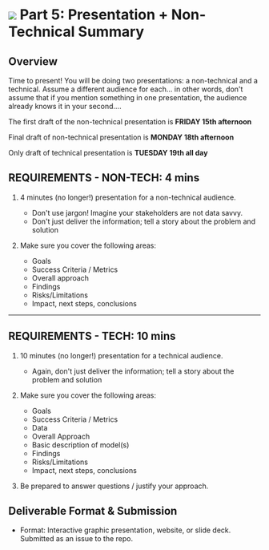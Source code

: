 # ![](https://ga-dash.s3.amazonaws.com/production/assets/logo-9f88ae6c9c3871690e33280fcf557f33.png) Part 5: Presentation + Non-Technical Summary

## Overview

Time to present!  You will be doing two presentations: a non-technical and a technical.  Assume a different audience for each... in other words, don't assume that if you mention something in one presentation, the audience already knows it in your second....


The first draft of the non-technical presentation is **FRIDAY 15th afternoon**

Final draft of non-technical presentation is **MONDAY 18th afternoon**

Only draft of technical presentation is **TUESDAY 19th all day**


## REQUIREMENTS - NON-TECH: 4 mins

1. 4 minutes (no longer!) presentation for a non-technical audience.
   - Don't use jargon!  Imagine your stakeholders are not data savvy.
   - Don't just deliver the information; tell a story about the problem and solution

2. Make sure you cover the following areas:
   - Goals
   - Success Criteria / Metrics
   - Overall approach
   - Findings
   - Risks/Limitations
   - Impact, next steps, conclusions



---

## REQUIREMENTS - TECH: 10 mins

1. 10 minutes (no longer!) presentation for a technical audience.
   - Again, don't just deliver the information; tell a story about the problem and solution

2. Make sure you cover the following areas:
   - Goals
   - Success Criteria / Metrics
   - Data
   - Overall Approach
   - Basic description of model(s)
   - Findings
   - Risks/Limitations
   - Impact, next steps, conclusions

3. Be prepared to answer questions / justify your approach.  



## Deliverable Format & Submission

- Format: Interactive graphic presentation, website, or slide deck.  Submitted as an issue to the repo.
